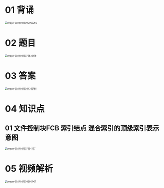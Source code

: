 # 01 背诵

<img src="https://cvp.oss-cn-shanghai.aliyuncs.com/picgo/202402130900489.png" alt="image-20240213090003060" style="zoom:50%;" />



# 02 题目

<img src="https://cvp.oss-cn-shanghai.aliyuncs.com/picgo/202402130756997.png" alt="image-20240213075632876" style="zoom:50%;" />



# 03 答案

<img src="https://cvp.oss-cn-shanghai.aliyuncs.com/picgo/202402130843908.png" alt="image-20240213084353785" style="zoom:50%;" />



# 04 知识点



## 01 文件控制块FCB 索引结点 混合索引的顶级索引表示意图

<img src="https://cvp.oss-cn-shanghai.aliyuncs.com/picgo/202402130755684.png" alt="image-20240213075541197" style="zoom:50%;" />

# 05 视频解析

<img src="https://cvp.oss-cn-shanghai.aliyuncs.com/picgo/202402130858288.png" alt="image-20240213085801007" style="zoom:50%;" />
